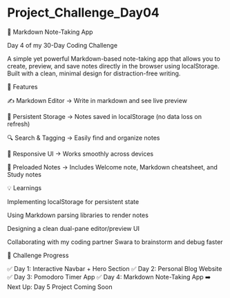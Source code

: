 # Project_Challenge_Day04

📝 Markdown Note-Taking App

Day 4 of my 30-Day Coding Challenge

A simple yet powerful Markdown-based note-taking app that allows you to create, preview, and save notes directly in the browser using localStorage. Built with a clean, minimal design for distraction-free writing.

🚀 Features

✍️ Markdown Editor → Write in markdown and see live preview

💾 Persistent Storage → Notes saved in localStorage (no data loss on refresh)

🔍 Search & Tagging → Easily find and organize notes

📱 Responsive UI → Works smoothly across devices

📘 Preloaded Notes → Includes Welcome note, Markdown cheatsheet, and Study notes

💡 Learnings

Implementing localStorage for persistent state

Using Markdown parsing libraries to render notes

Designing a clean dual-pane editor/preview UI

Collaborating with my coding partner Swara to brainstorm and debug faster

📅 Challenge Progress

✅ Day 1: Interactive Navbar + Hero Section
✅ Day 2: Personal Blog Website
✅ Day 3: Pomodoro Timer App
✅ Day 4: Markdown Note-Taking App
➡️ Next Up: Day 5 Project Coming Soon
